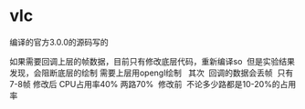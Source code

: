 # vlc
编译的官方3.0.0的源码写的  

如果需要回调上层的帧数据，目前只有修改底层代码，重新编译so  但是实验结果发现，会阻断底层的绘制 需要上层用opengl绘制   其次  回调的数据会丢帧  只有7-8帧 修改后 CPU占用率40% 两路70%  修改前  不论多少路都是10-20%的占用率
